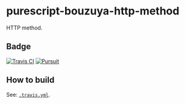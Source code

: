 # purescript-bouzuya-http-method

HTTP method.

## Badge

[![Travis CI][travis-ci-badge]][travis-ci]
[![Pursuit][pursuit-badge]][pursuit]

## How to build

See: [`.travis.yml`](.travis.yml).

[pursuit]: https://pursuit.purescript.org/packages/purescript-bouzuya-http-method
[pursuit-badge]: https://pursuit.purescript.org/packages/purescript-bouzuya-http-method/badge
[travis-ci]: https://travis-ci.org/bouzuya/purescript-bouzuya-http-method
[travis-ci-badge]: https://img.shields.io/travis/bouzuya/purescript-bouzuya-http-method.svg
